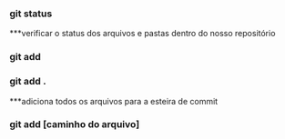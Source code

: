### git status
***verificar o status dos arquivos e pastas dentro do nosso repositório

### git add

### git add .

***adiciona todos os arquivos para a esteira de commit

### git add [caminho do arquivo]